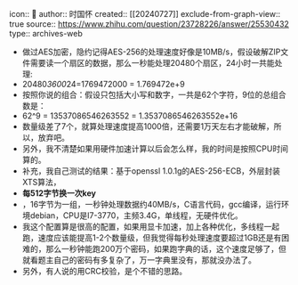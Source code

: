 icon:: 💾
author:: 时国怀
created:: [[20240727]]
exclude-from-graph-view:: true
source:: https://www.zhihu.com/question/23728226/answer/25530432
type:: archives-web

- 做过AES加密，隐约记得AES-256的处理速度好像是10MB/s，假设破解ZIP文件需要读一个扇区的数据，那么一秒能处理20480个扇区，24小时一共能处理:
- 20480*3600*24=1769472000 = 1.769472e+9
- 按照你说的组合：假设只包括大小写和数字，一共是62个字符，9位的总组合数是：
- 62^9 = 13537086546263552 = 1.3537086546263552e+16
- 数量级差了7个，就算处理速度提高1000倍，还需要1万天左右才能破解，所以，放弃吧。
- 另外，我不清楚如果用硬件加速计算以后会怎么样，我的时间是按照CPU时间算的。
- 补充，我自己测试的结果：基于openssl 1.0.1g的AES-256-ECB，外层封装XTS算法，
- **每512字节换一次key**
- ，16字节为一组，一秒钟处理数据约40MB/s，C语言代码，gcc编译，运行环境debian，CPU是I7-3770，主频3.4G，单线程，无硬件优化。
- 我这个配置算是很高的配置，如果用显卡加速，加上各种优化，多线程一起跑，速度应该能提高1-2个数量级，但我觉得每秒处理速度要超过1GB还是有困难的，那么一秒钟能跑200万个密码，如果跑字典的话，这个速度足够了，但就看题主自己的密码有多复杂了，万一字典里没有，那就没办法了。
- 另外，有人说的用CRC校验，是个不错的思路。